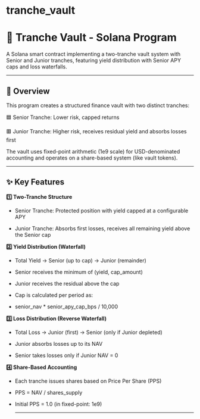 # tranche_vault

# 🏦 Tranche Vault - Solana Program

A Solana smart contract implementing a two-tranche vault system with Senior and Junior tranches, featuring yield distribution with Senior APY caps and loss waterfalls.

___

## 📖 Overview

This program creates a structured finance vault with two distinct tranches:

🟦 Senior Tranche: Lower risk, capped returns

🟥 Junior Tranche: Higher risk, receives residual yield and absorbs losses first

The vault uses fixed-point arithmetic (1e9 scale) for USD-denominated accounting and operates on a share-based system (like vault tokens).

___

## ✨ Key Features
**1️⃣ Two-Tranche Structure**

- Senior Tranche: Protected position with yield capped at a configurable APY

- Junior Tranche: Absorbs first losses, receives all remaining yield above the Senior cap

**2️⃣ Yield Distribution (Waterfall)**
- Total Yield → Senior (up to cap) → Junior (remainder)


- Senior receives the minimum of (yield, cap_amount)

- Junior receives the residual above the cap

- Cap is calculated per period as:
- senior_nav * senior_apy_cap_bps / 10,000

**3️⃣ Loss Distribution (Reverse Waterfall)**
- Total Loss → Junior (first) → Senior (only if Junior depleted)


- Junior absorbs losses up to its NAV

- Senior takes losses only if Junior NAV = 0

**4️⃣ Share-Based Accounting**

- Each tranche issues shares based on Price Per Share (PPS)

- PPS = NAV / shares_supply

- Initial PPS = 1.0 (in fixed-point: 1e9)

  ___
